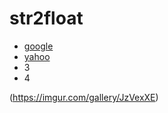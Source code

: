 # str2float

* [google](https://www.google.com.tw)
* [yahoo](https://tw.yahoo.com)
* 3 
* 4

(https://imgur.com/gallery/JzVexXE)
